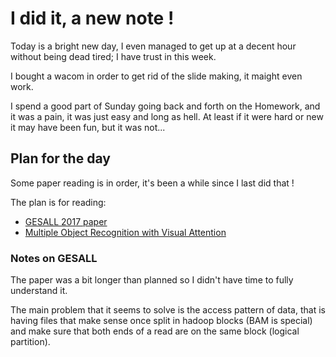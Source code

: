 # I did it, a new note !

Today is a bright new day, I even managed to get up at a decent hour without being dead tired; I
have trust in this week.

I bought a wacom in order to get rid of the slide making, it maight even work.

I spend a good part of Sunday going back and forth on the Homework, and it was a pain, it was just
easy and long as hell. At least if it were hard or new it may have been fun, but it was not...


## Plan for the day

Some paper reading is in order, it's been a while since I last did that !

The plan is for reading:

- [GESALL 2017 paper](https://people.cs.umass.edu/~aroy/gesall-sigmod17.pdf)
- [Multiple Object Recognition with Visual Attention](https://arxiv.org/pdf/1412.7755.pdf)

### Notes on GESALL

The paper was a bit longer than planned so I didn't have time to fully understand it.

The main problem that it seems to solve is the access pattern of data, that is having files that
make sense once split in hadoop blocks (BAM is special) and make sure that both ends of a read are
on the same block (logical partition).
